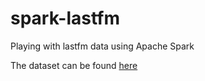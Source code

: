 # spark-lastfm
Playing with lastfm data using Apache Spark

The dataset can be found [here](http://www.dtic.upf.edu/~ocelma/MusicRecommendationDataset/lastfm-1K.html)
